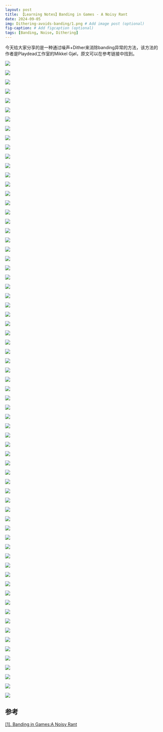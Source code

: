 ```yaml
---
layout: post
title: 【Learning Notes】Banding in Games - A Noisy Rant
date: 2024-09-05
img: Dithering-avoids-banding/1.png # Add image post (optional)
fig-caption: # Add figcaption (optional)
tags: [Banding, Noise, Dithering]
---
```

今天给大家分享的是一种通过噪声+Dither来消除banding异常的方法，该方法的作者是Playdead工作室的Mikkel Gjøl，原文可以在参考链接中找到。

![](https://gerigory.github.io/assets/img/Dithering-avoids-banding/1.png)

![](https://gerigory.github.io/assets/img/Dithering-avoids-banding/2.png)

![](https://gerigory.github.io/assets/img/Dithering-avoids-banding/3.png)

![](https://gerigory.github.io/assets/img/Dithering-avoids-banding/4.png)

![](https://gerigory.github.io/assets/img/Dithering-avoids-banding/5.png)

![](https://gerigory.github.io/assets/img/Dithering-avoids-banding/6.png)

![](https://gerigory.github.io/assets/img/Dithering-avoids-banding/7.png)

![](https://gerigory.github.io/assets/img/Dithering-avoids-banding/8.png)

![](https://gerigory.github.io/assets/img/Dithering-avoids-banding/9.png)

![](https://gerigory.github.io/assets/img/Dithering-avoids-banding/10.png)

![](https://gerigory.github.io/assets/img/Dithering-avoids-banding/11.png)

![](https://gerigory.github.io/assets/img/Dithering-avoids-banding/12.png)

![](https://gerigory.github.io/assets/img/Dithering-avoids-banding/13.png)

![](https://gerigory.github.io/assets/img/Dithering-avoids-banding/14.png)

![](https://gerigory.github.io/assets/img/Dithering-avoids-banding/15.png)

![](https://gerigory.github.io/assets/img/Dithering-avoids-banding/16.png)

![](https://gerigory.github.io/assets/img/Dithering-avoids-banding/17.png)

![](https://gerigory.github.io/assets/img/Dithering-avoids-banding/18.png)

![](https://gerigory.github.io/assets/img/Dithering-avoids-banding/19.png)

![](https://gerigory.github.io/assets/img/Dithering-avoids-banding/20.png)

![](https://gerigory.github.io/assets/img/Dithering-avoids-banding/21.png)

![](https://gerigory.github.io/assets/img/Dithering-avoids-banding/22.png)

![](https://gerigory.github.io/assets/img/Dithering-avoids-banding/23.png)

![](https://gerigory.github.io/assets/img/Dithering-avoids-banding/24.png)

![](https://gerigory.github.io/assets/img/Dithering-avoids-banding/25.png)

![](https://gerigory.github.io/assets/img/Dithering-avoids-banding/26.png)

![](https://gerigory.github.io/assets/img/Dithering-avoids-banding/27.png)

![](https://gerigory.github.io/assets/img/Dithering-avoids-banding/28.png)

![](https://gerigory.github.io/assets/img/Dithering-avoids-banding/29.png)

![](https://gerigory.github.io/assets/img/Dithering-avoids-banding/30.png)

![](https://gerigory.github.io/assets/img/Dithering-avoids-banding/31.png)

![](https://gerigory.github.io/assets/img/Dithering-avoids-banding/32.png)

![](https://gerigory.github.io/assets/img/Dithering-avoids-banding/33.png)

![](https://gerigory.github.io/assets/img/Dithering-avoids-banding/34.png)

![](https://gerigory.github.io/assets/img/Dithering-avoids-banding/35.png)

![](https://gerigory.github.io/assets/img/Dithering-avoids-banding/36.png)

![](https://gerigory.github.io/assets/img/Dithering-avoids-banding/37.png)

![](https://gerigory.github.io/assets/img/Dithering-avoids-banding/38.png)

![](https://gerigory.github.io/assets/img/Dithering-avoids-banding/39.png)

![](https://gerigory.github.io/assets/img/Dithering-avoids-banding/40.png)

![](https://gerigory.github.io/assets/img/Dithering-avoids-banding/41.png)

![](https://gerigory.github.io/assets/img/Dithering-avoids-banding/42.png)

![](https://gerigory.github.io/assets/img/Dithering-avoids-banding/43.png)

![](https://gerigory.github.io/assets/img/Dithering-avoids-banding/44.png)

![](https://gerigory.github.io/assets/img/Dithering-avoids-banding/45.png)

![](https://gerigory.github.io/assets/img/Dithering-avoids-banding/46.png)

![](https://gerigory.github.io/assets/img/Dithering-avoids-banding/47.png)

![](https://gerigory.github.io/assets/img/Dithering-avoids-banding/48.png)

![](https://gerigory.github.io/assets/img/Dithering-avoids-banding/49.png)

![](https://gerigory.github.io/assets/img/Dithering-avoids-banding/50.png)

![](https://gerigory.github.io/assets/img/Dithering-avoids-banding/51.png)

![](https://gerigory.github.io/assets/img/Dithering-avoids-banding/52.png)

![](https://gerigory.github.io/assets/img/Dithering-avoids-banding/53.png)

![](https://gerigory.github.io/assets/img/Dithering-avoids-banding/54.png)

![](https://gerigory.github.io/assets/img/Dithering-avoids-banding/55.png)

![](https://gerigory.github.io/assets/img/Dithering-avoids-banding/56.png)

![](https://gerigory.github.io/assets/img/Dithering-avoids-banding/57.png)

![](https://gerigory.github.io/assets/img/Dithering-avoids-banding/58.png)

![](https://gerigory.github.io/assets/img/Dithering-avoids-banding/59.png)

![](https://gerigory.github.io/assets/img/Dithering-avoids-banding/60.png)

![](https://gerigory.github.io/assets/img/Dithering-avoids-banding/61.png)

![](https://gerigory.github.io/assets/img/Dithering-avoids-banding/62.png)

![](https://gerigory.github.io/assets/img/Dithering-avoids-banding/63.png)

![](https://gerigory.github.io/assets/img/Dithering-avoids-banding/64.png)

![](https://gerigory.github.io/assets/img/Dithering-avoids-banding/65.png)

![](https://gerigory.github.io/assets/img/Dithering-avoids-banding/66.png)

![](https://gerigory.github.io/assets/img/Dithering-avoids-banding/67.png)

![](https://gerigory.github.io/assets/img/Dithering-avoids-banding/68.png)

![](https://gerigory.github.io/assets/img/Dithering-avoids-banding/69.png)



## 参考

[[1]. Banding in Games:A Noisy Rant](http://loopit.dk/banding_in_games.pdf)
